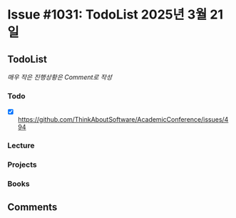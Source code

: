 # Issue #1031: TodoList 2025년 3월 21일

## TodoList

*매우 작은 진행상황은 Comment로 작성*

### Todo  

- [x] https://github.com/ThinkAboutSoftware/AcademicConference/issues/494

### Lecture

### Projects

### Books


## Comments

